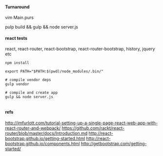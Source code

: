 

#### Turnaround

vim Main.purs

pulp build && gulp && node server.js




#### react tests

react, react-router, react-bootstrap, react-router-bootstrap, history, jquery  etc

```
npm install

export PATH="$PATH:$(pwd)/node_modules/.bin/"

# compile vendor deps
gulp vendor

# compile and create app
gulp && node server.js 


```

#### refs
http://jmfurlott.com/tutorial-setting-up-a-single-page-react-web-app-with-react-router-and-webpack/
https://github.com/rackt/react-router/blob/master/docs/Introduction.md
http://react-bootstrap.github.io/getting-started.html
http://react-bootstrap.github.io/components.html
http://getbootstrap.com/getting-started/

